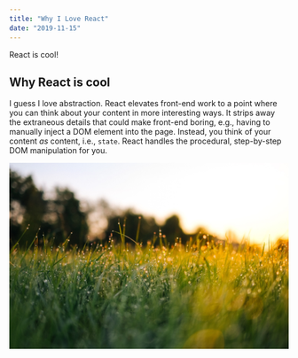 ```yaml
---
title: "Why I Love React"
date: "2019-11-15"
---
```


React is cool!

## Why React is cool

I guess I love abstraction. React elevates front-end work to a point where you can think about your content in more interesting ways. It strips away the extraneous details that could make front-end boring, e.g., having to manually inject a DOM element into the page. Instead, you think of your content *as* content, i.e., `state`. React handles the procedural, step-by-step DOM manipulation for you.

![Grass](../assets/images/grass.jpg)